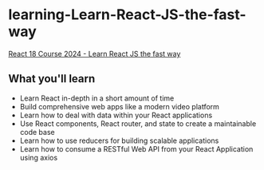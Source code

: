# learning-Learn-React-JS-the-fast-way

[React 18 Course 2024 - Learn React JS the fast way](https://www.udemy.com/course/master-react/)

## What you'll learn
- Learn React in-depth in a short amount of time
- Build comprehensive web apps like a modern video platform
- Learn how to deal with data within your React applications
- Use React components, React router, and state to create a maintainable code base
- Learn how to use reducers for building scalable applications
- Learn how to consume a RESTful Web API from your React Application using axios
